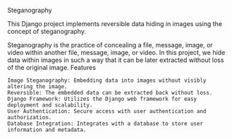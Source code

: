Steganography

This Django project implements reversible data hiding in images using the concept of steganography. 

Steganography is the practice of concealing a file, message, image, or video within another file, message, image, or video. In this project, we hide data within images in such a way that it can be later extracted without loss of the original image.
Features

    Image Steganography: Embedding data into images without visibly altering the image.
    Reversible: The embedded data can be extracted back without loss.
    Django Framework: Utilizes the Django web framework for easy deployment and scalability.
    User Authentication: Secure access with user authentication and authorization.
    Database Integration: Integrates with a database to store user information and metadata.

